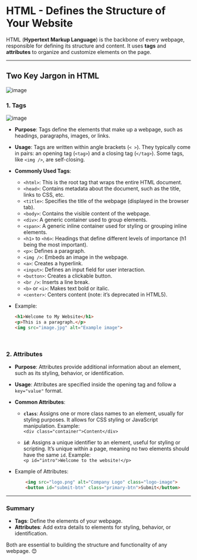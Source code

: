 # HTML - Defines the Structure of Your Website  

HTML (**Hypertext Markup Language**) is the backbone of every webpage, responsible for defining its structure and content. It uses **tags** and **attributes** to organize and customize elements on the page.

---

## Two Key Jargon in HTML  
![image](https://github.com/user-attachments/assets/92fbec69-f9c6-4b35-b7e0-2133cfdc2f82)

### 1. **Tags**
   
   ![image](https://github.com/user-attachments/assets/a55eb77f-21d2-491a-9ea1-87fb33ef38a0)

   - **Purpose**: Tags define the elements that make up a webpage, such as headings, paragraphs, images, or links.  
   - **Usage**: Tags are written within angle brackets (`< >`). They typically come in pairs: an opening tag (`<tag>`) and a closing tag (`</tag>`). Some tags, like `<img />`, are self-closing.  
   - **Commonly Used Tags**:
      - `<html>`: This is the root tag that wraps the entire HTML document.
      - `<head>`: Contains metadata about the document, such as the title, links to CSS, etc.
      - `<title>`: Specifies the title of the webpage (displayed in the browser tab).
      - `<body>`: Contains the visible content of the webpage.
      - `<div>`: A generic container used to group elements.
      - `<span>`: A generic inline container used for styling or grouping inline elements.
      - `<h1>` to `<h6>`: Headings that define different levels of importance (h1 being the most important).
      - `<p>`: Defines a paragraph.
      - `<img />`: Embeds an image in the webpage.
      - `<a>`: Creates a hyperlink.
      - `<input>`: Defines an input field for user interaction.
      - `<button>`: Creates a clickable button.
      - `<br />`: Inserts a line break.
      - `<b>` or `<i>`: Makes text bold or italic.
      - `<center>`: Centers content (note: it’s deprecated in HTML5).

   - Example:
      
     ```html
     <h1>Welcome to My Website</h1>
     <p>This is a paragraph.</p>
     <img src="image.jpg" alt="Example image">
     ```

<br>

### 2. **Attributes**  

   - **Purpose**: Attributes provide additional information about an element, such as its styling, behavior, or identification.  
   - **Usage**: Attributes are specified inside the opening tag and follow a `key="value"` format.
   
   - **Common Attributes**:  
     - **`class`**: Assigns one or more class names to an element, usually for styling purposes. It allows for CSS styling or JavaScript manipulation.
        Example:  
        `<div class="container">Content</div>`
        
     - **`id`**: Assigns a unique identifier to an element, useful for styling or scripting. It’s unique within a page, meaning no two elements should have the same `id`.
        Example:  
        `<p id="intro">Welcome to the website!</p>`
       
   - Example of Attributes:  
       ```html
           <img src="logo.png" alt="Company Logo" class="logo-image">
           <button id="submit-btn" class="primary-btn">Submit</button>
       ```

---

### Summary  
- **Tags**: Define the elements of your webpage.  
- **Attributes**: Add extra details to elements for styling, behavior, or identification.
  
Both are essential to building the structure and functionality of any webpage. 😊
